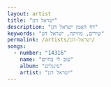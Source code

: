 ```yaml
---
layout: artist
title: "ישראל דגן"
description: "דף האמן ישראל דגן"
keywords: "שירים, מוזיקה, ישראל דגן"
permalink: /artists/ישראל-דגן/
songs:
  - number: "14316"
    name: "טוב לי בחיים"
    album: "סינגלים"
    artist: "ישראל דגן"
---
```

